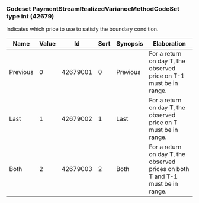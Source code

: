 ### Codeset PaymentStreamRealizedVarianceMethodCodeSet type int (42679)

Indicates which price to use to satisfy the boundary condition.

| Name     | Value | Id       | Sort | Synopsis | Elaboration                                                                    |
|----------|-------|----------|------|----------|--------------------------------------------------------------------------------|
| Previous | 0     | 42679001 | 0    | Previous | For a return on day T, the observed price on T-1 must be in range.             |
| Last     | 1     | 42679002 | 1    | Last     | For a return on day T, the observed price on T must be in range.               |
| Both     | 2     | 42679003 | 2    | Both     | For a return on day T, the observed prices on both T and T-1 must be in range. |

